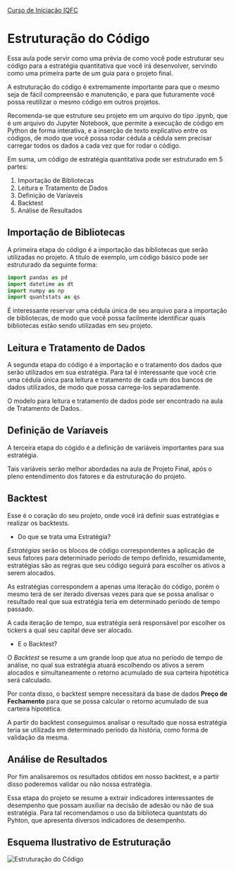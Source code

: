 <a href="/TraineeIQFC/site/home.html">Curso de Iniciação IQFC</a>

Estruturação do Código
======

Essa aula pode servir como uma prévia de como você pode estruturar seu código para a estratégia quantitativa que você irá desenvolver, servindo como uma primeira parte de um guia para o projeto final.

A estruturação do código é extremamente importante para que o mesmo seja de fácil compreensão e manutenção, e para que futuramente você possa reutilizar o mesmo código em outros projetos.

Recomenda-se que estruture seu projeto em um arquivo do tipo .ipynb, que é um arquivo do Jupyter Notebook, que permite a execução de código em Python de forma interativa, e a inserção de texto explicativo entre os códigos, de modo que você possa rodar cédula a cédula sem precisar carregar todos os dados a cada vez que for rodar o código.

Em suma, um código de estratégia quantitativa pode ser estruturado em 5 partes:

1. Importação de Bibliotecas
2. Leitura e Tratamento de Dados
3. Definição de Varíaveis
4. Backtest
5. Análise de Resultados

Importação de Bibliotecas
------

A primeira etapa do código é a importação das bibliotecas que serão utilizadas no projeto. A titulo de exemplo, um código básico pode ser estruturado da seguinte forma:

```python
import pandas as pd
import datetime as dt
import numpy as np
import quantstats as qs
```

É interessante reservar uma cédula única de seu arquivo para a importação de bibliotecas, de modo que você possa facilmente identificar quais bibliotecas estão sendo utilizadas em seu projeto.

Leitura e Tratamento de Dados
------

A segunda etapa do código é a importação e o tratamento dos dados que serão utilizados em sua estratégia. Para tal é interessante que você crie uma cédula única para leitura e tratamento de cada um dos bancos de dados utilizados, de modo que possa carrega-los separadamente.

O modelo para leitura e tratamento de dados pode ser encontrado na aula de Tratamento de Dados.

Definição de Varíaveis
------

A terceira etapa do cógido é a definição de variáveis importantes para sua estratégia.

Tais variáveis serão melhor abordadas na aula de Projeto Final, após o pleno entendimento dos fatores e da estruturação do projeto.

Backtest
------

Esse é o coração do seu projeto, onde você irá definir suas estratégias e realizar os backtests.

* Do que se trata uma Estratégia?

*Estratégias* serão os blocos de código correspondentes a aplicação de seus fatores para determinado período de tempo definido, resumidamente, estratégias são as regras que seu código seguirá para escolher os ativos a serem alocados.

As estratégias correspondem a apenas uma iteração do código, porém o mesmo terá de ser iterado diversas vezes para que se possa analisar o resultado real que sua estratégia teria em determinado período de tempo passado.

A cada iteração de tempo, sua estratégia será responsável por escolher os tickers a qual seu capital deve ser alocado.

* E o Backtest?

O *Backtest* se resume a um grande loop que atua no período de tempo de análise, no qual sua estratégia atuará escolhendo os ativos a serem alocados e simultaneamente o retorno acumulado de sua carteira hipotética será calculado.

Por conta disso, o backtest sempre necessitará da base de dados **Preço de Fechamento** para que se possa calcular o retorno acumulado de sua carteira hipotética.

A partir do backtest conseguimos analisar o resultado que nossa estratégia teria se utilizada em determinado período da história, como forma de validação da mesma.

Análise de Resultados
------

Por fim analisaremos os resultados obtidos em nosso backtest, e a partir disso poderemos validar ou não nossa estratégia.

Essa etapa do projeto se resume a extrair indicadores interessantes de desempenho que possam auxiliar na decisão de adesão ou não de sua estratégia. Para tal recomendamos o uso da biblioteca quantstats do Pyhton, que apresenta diversos indicadores de desempenho.

Esquema Ilustrativo de Estruturação
------

![Estruturação do Código](codigo.png)





